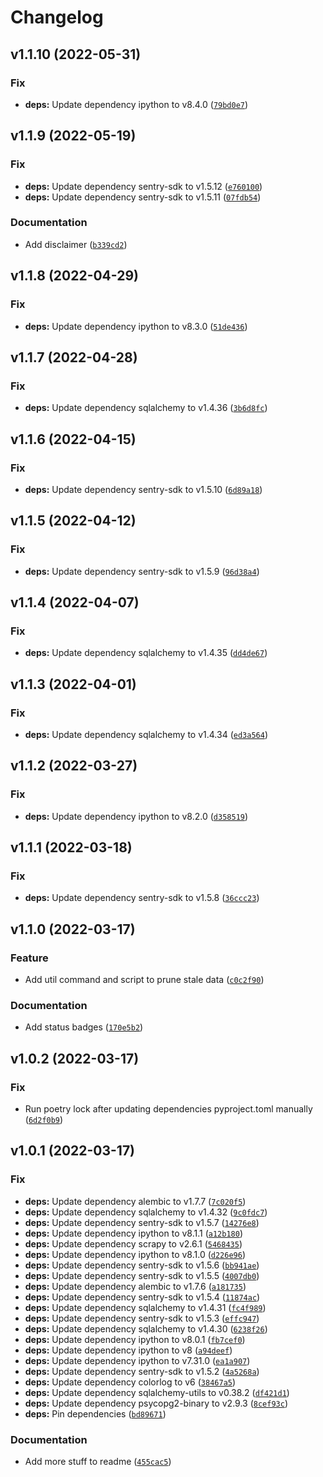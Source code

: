 # Changelog

<!--next-version-placeholder-->

## v1.1.10 (2022-05-31)
### Fix
* **deps:** Update dependency ipython to v8.4.0 ([`79bd0e7`](https://github.com/ngshiheng/fareview/commit/79bd0e7e1cba06b95491a7537e30e0c0f2a041e5))

## v1.1.9 (2022-05-19)
### Fix
* **deps:** Update dependency sentry-sdk to v1.5.12 ([`e760100`](https://github.com/ngshiheng/fareview/commit/e760100b273f7c81dc8726e8f190100748194b09))
* **deps:** Update dependency sentry-sdk to v1.5.11 ([`07fdb54`](https://github.com/ngshiheng/fareview/commit/07fdb544013813af2fb209617e3f61b46215b952))

### Documentation
* Add disclaimer ([`b339cd2`](https://github.com/ngshiheng/fareview/commit/b339cd2af57394b918cfd2f31a59a11cd717e5f0))

## v1.1.8 (2022-04-29)
### Fix
* **deps:** Update dependency ipython to v8.3.0 ([`51de436`](https://github.com/ngshiheng/fareview/commit/51de4366b3bb1f1e0f202f6d073c1355efb814c7))

## v1.1.7 (2022-04-28)
### Fix
* **deps:** Update dependency sqlalchemy to v1.4.36 ([`3b6d8fc`](https://github.com/ngshiheng/fareview/commit/3b6d8fc6bd8b87d3c4c41060a52862f4df0786d4))

## v1.1.6 (2022-04-15)
### Fix
* **deps:** Update dependency sentry-sdk to v1.5.10 ([`6d89a18`](https://github.com/ngshiheng/fareview/commit/6d89a18036e46db855b06415c101965b63eecc9e))

## v1.1.5 (2022-04-12)
### Fix
* **deps:** Update dependency sentry-sdk to v1.5.9 ([`96d38a4`](https://github.com/ngshiheng/fareview/commit/96d38a4dba890ed8c389d9ab01589cd29ef16d75))

## v1.1.4 (2022-04-07)
### Fix
* **deps:** Update dependency sqlalchemy to v1.4.35 ([`dd4de67`](https://github.com/ngshiheng/fareview/commit/dd4de67c4f8b0e2a5b2eba02bcd567b6e3d9ecaf))

## v1.1.3 (2022-04-01)
### Fix
* **deps:** Update dependency sqlalchemy to v1.4.34 ([`ed3a564`](https://github.com/ngshiheng/fareview/commit/ed3a5649a0c16d71797e7122684e4d0a8d6c6743))

## v1.1.2 (2022-03-27)
### Fix
* **deps:** Update dependency ipython to v8.2.0 ([`d358519`](https://github.com/ngshiheng/fareview/commit/d358519e6803da245d45cfc1358c4315f5bff360))

## v1.1.1 (2022-03-18)
### Fix
* **deps:** Update dependency sentry-sdk to v1.5.8 ([`36ccc23`](https://github.com/ngshiheng/fareview/commit/36ccc2359b21bad2bc91a7f5060a997a37b648af))

## v1.1.0 (2022-03-17)
### Feature
* Add util command and script to prune stale data ([`c0c2f90`](https://github.com/ngshiheng/fareview/commit/c0c2f90b55d2a3520504e1e9ad161fea611242de))

### Documentation
* Add status badges ([`170e5b2`](https://github.com/ngshiheng/fareview/commit/170e5b2d95f65ea01edab3c652a13b97ac2eaa42))

## v1.0.2 (2022-03-17)
### Fix
* Run poetry lock after updating dependencies pyproject.toml manually ([`6d2f0b9`](https://github.com/ngshiheng/fareview/commit/6d2f0b9f3d0d615639e4af2ee3a9a5569b78dc1f))

## v1.0.1 (2022-03-17)
### Fix
* **deps:** Update dependency alembic to v1.7.7 ([`7c020f5`](https://github.com/ngshiheng/fareview/commit/7c020f5ea6a2cf29cff89de41b047b5eb10d7e54))
* **deps:** Update dependency sqlalchemy to v1.4.32 ([`9c0fdc7`](https://github.com/ngshiheng/fareview/commit/9c0fdc7d053b207ae58f9e73f395fc22e12e5fda))
* **deps:** Update dependency sentry-sdk to v1.5.7 ([`14276e8`](https://github.com/ngshiheng/fareview/commit/14276e8de25ae72ebe682732a0b5253b4bc39285))
* **deps:** Update dependency ipython to v8.1.1 ([`a12b180`](https://github.com/ngshiheng/fareview/commit/a12b1807d4ca574794a1dfee05c36743c1742828))
* **deps:** Update dependency scrapy to v2.6.1 ([`5468435`](https://github.com/ngshiheng/fareview/commit/5468435c3c05cd1255f357f9a1154e06f41c7242))
* **deps:** Update dependency ipython to v8.1.0 ([`d226e96`](https://github.com/ngshiheng/fareview/commit/d226e96d8ca789f8e4bbb281d89a0df29a292086))
* **deps:** Update dependency sentry-sdk to v1.5.6 ([`bb941ae`](https://github.com/ngshiheng/fareview/commit/bb941aeac0ab5ec8ba8006fa6530366878d29621))
* **deps:** Update dependency sentry-sdk to v1.5.5 ([`4007db0`](https://github.com/ngshiheng/fareview/commit/4007db08bbe7cd6047ef9369a62bac561a23ccf2))
* **deps:** Update dependency alembic to v1.7.6 ([`a181735`](https://github.com/ngshiheng/fareview/commit/a181735e8668a9dac4e6cc325a43f4b5353acde5))
* **deps:** Update dependency sentry-sdk to v1.5.4 ([`11874ac`](https://github.com/ngshiheng/fareview/commit/11874ac408e760d28d7e48b49ca768798fb3cec5))
* **deps:** Update dependency sqlalchemy to v1.4.31 ([`fc4f989`](https://github.com/ngshiheng/fareview/commit/fc4f989bf97113eb359672b69353c12e7c51bf2d))
* **deps:** Update dependency sentry-sdk to v1.5.3 ([`effc947`](https://github.com/ngshiheng/fareview/commit/effc947e8dbd7a061fa8cd8a2ad73f7b210d02ad))
* **deps:** Update dependency sqlalchemy to v1.4.30 ([`6238f26`](https://github.com/ngshiheng/fareview/commit/6238f26149c427580733778e6ea5fbaddf425385))
* **deps:** Update dependency ipython to v8.0.1 ([`fb7cef0`](https://github.com/ngshiheng/fareview/commit/fb7cef06609df810b324a6d6ae114220191a9400))
* **deps:** Update dependency ipython to v8 ([`a94deef`](https://github.com/ngshiheng/fareview/commit/a94deef71ad65ae5b800986e8e52596a66b75656))
* **deps:** Update dependency ipython to v7.31.0 ([`ea1a907`](https://github.com/ngshiheng/fareview/commit/ea1a907aae61f02d699337e26cbed3c5dddcdd86))
* **deps:** Update dependency sentry-sdk to v1.5.2 ([`4a5268a`](https://github.com/ngshiheng/fareview/commit/4a5268a11d19135e3bc295b46eab307f7b08075e))
* **deps:** Update dependency colorlog to v6 ([`38467a5`](https://github.com/ngshiheng/fareview/commit/38467a5e50deb35ecc3596f3c7a9fbf50b153f9c))
* **deps:** Update dependency sqlalchemy-utils to v0.38.2 ([`df421d1`](https://github.com/ngshiheng/fareview/commit/df421d10ddbb85dd85e560a01bed7cd67b6e1cc4))
* **deps:** Update dependency psycopg2-binary to v2.9.3 ([`8cef93c`](https://github.com/ngshiheng/fareview/commit/8cef93ced32556337d4c33fa79d144e5965550a3))
* **deps:** Pin dependencies ([`bd89671`](https://github.com/ngshiheng/fareview/commit/bd8967106fc12ca0954c87713504e34882d0a9c0))

### Documentation
* Add more stuff to readme ([`455cac5`](https://github.com/ngshiheng/fareview/commit/455cac5c0bfdb8104baa50b5995ce903dcd74e50))
